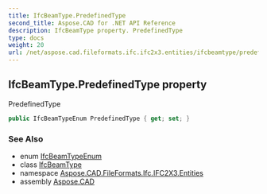 ```yaml
---
title: IfcBeamType.PredefinedType
second_title: Aspose.CAD for .NET API Reference
description: IfcBeamType property. PredefinedType
type: docs
weight: 20
url: /net/aspose.cad.fileformats.ifc.ifc2x3.entities/ifcbeamtype/predefinedtype/
---
```

## IfcBeamType.PredefinedType property

PredefinedType

```csharp
public IfcBeamTypeEnum PredefinedType { get; set; }
```

### See Also

* enum [IfcBeamTypeEnum](../../../aspose.cad.fileformats.ifc.ifc2x3.types/ifcbeamtypeenum/)
* class [IfcBeamType](../)
* namespace [Aspose.CAD.FileFormats.Ifc.IFC2X3.Entities](../../ifcbeamtype/)
* assembly [Aspose.CAD](../../../)



